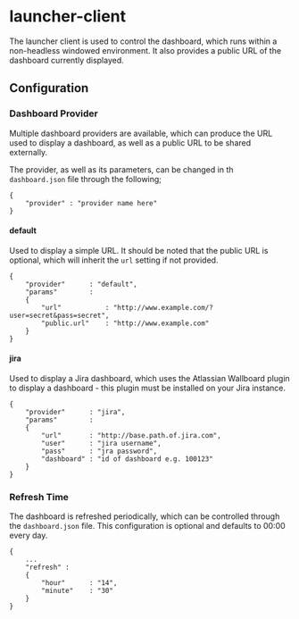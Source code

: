 # launcher-client
The launcher client is used to control the dashboard, which runs within a non-headless windowed environment. It also provides a public URL of the dashboard currently displayed.

## Configuration

### Dashboard Provider
Multiple dashboard providers are available, which can produce the URL used to display a dashboard, as well as a public URL to be shared externally.

The provider, as well as its parameters, can be changed in th ``dashboard.json`` file through the following;

```
{
    "provider" : "provider name here"
}
```

#### default
Used to display a simple URL. It should be noted that the public URL is optional, which will inherit the ``url`` setting if not provided.

```
{
    "provider"      : "default",
    "params"        :
    {
        "url"           : "http://www.example.com/?user=secret&pass=secret",
        "public.url"    : "http://www.example.com"
    }
}
```

#### jira
Used to display a Jira dashboard, which uses the Atlassian Wallboard plugin to display a dashboard - this plugin must be installed on your Jira instance.

```
{
    "provider"      : "jira",
    "params"        :
    {
        "url"       : "http://base.path.of.jira.com",
        "user"      : "jira username",
        "pass"      : "jra password",
        "dashboard" : "id of dashboard e.g. 100123"
    }
}
```

### Refresh Time
The dashboard is refreshed periodically, which can be controlled through the ``dashboard.json`` file. This configuration is optional and defaults to 00:00 every day.

```
{
    ...
    "refresh" :
    {
        "hour"      : "14",
        "minute"    : "30"
    }
}
```
